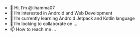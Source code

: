 - 👋 Hi, I’m @ilhamma07
- 👀 I’m interested in Android and Web Development
- 🌱 I’m currently learning Android Jetpack and Kotlin language
- 💞️ I’m looking to collaborate on ...
- 📫 How to reach me ...

<!---
ilhamma07/ilhamma07 is a ✨ special ✨ repository because its `README.md` (this file) appears on your GitHub profile.
You can click the Preview link to take a look at your changes.
--->
